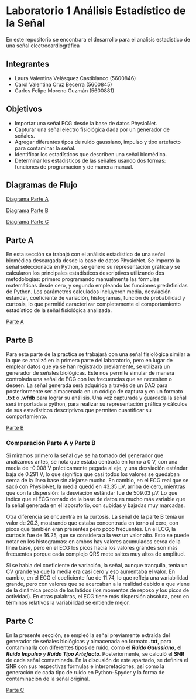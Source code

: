 # **Laboratorio 1 Análisis Estadístico de la Señal** 
En este repositorio se encontrara el desarrollo para el analisis estadistico de una señal electrocardiográfica

## Integrantes
* Laura Valentina Velásquez Castiblanco (5600846)
* Carol Valentina Cruz Becerra (5600845)
* Carlos Felipe Moreno Guzmán (5600881)
  
## Objetivos 
* Importar una señal ECG desde la base de datos PhysioNet.
* Capturar una señal electro fisiológica dada por un generador de señales.
* Agregar diferentes tipos de ruido gaussiano, impulso y tipo artefacto para contaminar la señal.
* Identificar los estadísticos que describen una señal biomédica.
* Determinar los estadísticos de las señales usando dos formas: funciones de programación y de manera manual. 

## Diagramas de Flujo

[Diagrama Parte A](https://github.com/carolcruz5600/Procesamiento-Digital-de-Se-ales-Lab1/blob/main/Imagenes/Esquemas-2.jpg)

[Diagrama Parte B](https://github.com/carolcruz5600/Procesamiento-Digital-de-Se-ales-Lab1/blob/main/Imagenes/Esquemas-3.jpg)

[Diagrama Parte C](https://github.com/carolcruz5600/Procesamiento-Digital-de-Se-ales-Lab1/blob/580a2410af7b3658389ebea1872e9f8d057b477e/Imagenes/Esquema%20parte%20C-4.jpg)

## Parte A
En esta sección se trabajó con el análisis estadístico de una señal biomédica descargada desde la base de datos PhysioNet. Se importó la señal seleccionada en Python, se generó su representación gráfica y se calcularon los principales estadísticos descriptivos utilizando dos metodologías: primero programando manualmente las fórmulas matemáticas desde cero, y segundo empleando las funciones predefinidas de Python. Los parámetros calculados incluyeron media, desviación estándar, coeficiente de variación, histogramas, función de probabilidad y curtosis, lo que permitió caracterizar completamente el comportamiento estadístico de la señal fisiológica analizada.

[Parte A](https://github.com/carolcruz5600/Procesamiento-Digital-de-Se-ales-Lab1/blob/main/Parte%20A/Proceso_A.md)

## Parte B 
Para esta parte de la práctica se trabajará con una señal fisiológica similar a la que se analizó en la primera parte del laboratorio, pero en lugar de emplear datos que ya se han registrado previamente, se utilizará un generador de señales biológicas. Este nos permite simular de manera controlada una señal de ECG con las frecuencias que se necesiten o deseen. La señal generada será adquirida a través de un DAQ para posteriormente ser almacenada en un código de captura y en un formato **.txt** o **.wfdb** para lograr su análisis.
Una vez capturada y guardada la señal será importada a python, para realizar su representación gráfica y cálculos de sus estadísticos descriptivos que permiten cuantificar su comportamiento.

[Parte B](https://github.com/carolcruz5600/Procesamiento-Digital-de-Se-ales-Lab1/blob/b856891c4e1636cee7c5cd806d2ea7544e50250e/Parte%20B/Proceso_B.md)

### Comparación Parte A y Parte B

Si miramos primero la señal qye se ha tomado del generador que analizamos antes, se nota que estaba centrada en torno a 0 V, con una media de -0.008 V prácticamente pegada al eje, y una desviación estándar baja de 0.291 V, lo que significa que casi todos los valores se quedaban cerca de la línea base sin alejarse mucho. En cambio, en el ECG real que se sacó con PhysioNet, la media quedó en 43.35 μV, arriba de cero, mientras que con la dispersión: la desviación estándar fue de 509.03 μV. Lo que indica que el ECG tomado de la base de datos es mucho más variable que la señal generada en el laboratorio, con subidas y bajadas muy marcadas.

Otra diferencia se encuentra en la curtosis. La señal de la parte B tenía un valor de 20.3, mostrando que estaba concentrada en torno al cero, con picos que también eran presentes pero poco frecuentes. En el ECG, la curtosis fue de 16.25, que se considera a la vez un valor alto. Esto se puede notar en los histogramas: en ambos hay valores acumulados cerca de la línea base, pero en el ECG los picos hacia los valores grandes son más frecuentes porque cada complejo QRS mete saltos muy altos de amplitud.

Si se habla del coeficiente de variación, la señal, aunque tranquila, tenía un CV grande ya que la media era casi cero y eso aumentaba el valor. En cambio, en el ECG el coeficiente fue de 11.74, lo que refleja una variabilidad grande, pero con valores que se acercaban a la realidad debido a que viene de la dinámica propia de los latidos (los momentos de reposo y los picos de actividad). En otras palabras, el ECG tiene más dispersión absoluta, pero en términos relativos la variabilidad se entiende mejor.

## Parte C
En la presente sección, se empleó la señal previamente extraída del generador de señales biológicas y almacenada en formato **.txt**, para contaminarla con diferentes tipos de ruido, como el ***Ruido Gaussiano***, el ***Ruido Impulso*** y ***Ruido Tipo Artefacto***. Posteriormente, se calculó el **SNR** de cada señal contaminada. En la discusión de este apartado, se definirá el SNR con sus respectivas fórmulas e interpretaciones, así como la generación de cada tipo de ruido en Python-Spyder y la forma de contaminación de la señal original.

[Parte C](https://github.com/carolcruz5600/Procesamiento-Digital-de-Se-ales-Lab1/blob/eacaf2a53c706e14dc4119186ae683e7c652be9f/Parte%20C/Proceso_C.md)
